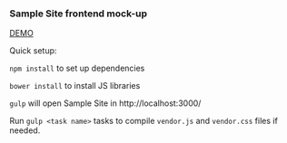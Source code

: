 ### Sample Site frontend mock-up 

[DEMO](http://htmlpreview.github.io/?https://github.com/romran/sample-site/blob/master/index.html) 

Quick setup:

`npm install` to set up dependencies

`bower install` to install JS libraries

`gulp` will open Sample Site in http://localhost:3000/ 

Run `gulp <task name>` tasks to compile `vendor.js` and `vendor.css` files if needed. 

 

 
 

